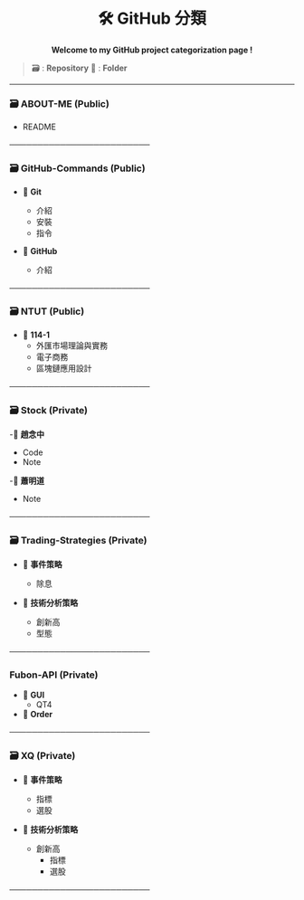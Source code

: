 <h1 align="center">🛠️ GitHub 分類</h1>

<p align="center"><strong>Welcome to my GitHub project categorization page !</strong></p>


> 🗃️ : **Repository**
> 📁 : **Folder**

---

### 🗃️ ABOUT-ME (Public)

- README

─────────────────────────

### 🗃️ GitHub-Commands (Public)

- 📁 **Git**
  - 介紹
  - 安裝
  - 指令

- 📁 **GitHub**
  - 介紹

─────────────────────────

### 🗃️ NTUT (Public)

- 📁 **114-1**
  - 外匯市場理論與實務
  - 電子商務
  - 區塊鏈應用設計

─────────────────────────

### 🗃️ Stock (Private)

-📁 **趙念中**
  - Code
  - Note

-📁 **蕭明道**
  - Note

─────────────────────────

### 🗃️ Trading-Strategies (Private)

- 📁 **事件策略**
  - 除息

- 📁 **技術分析策略**
  - 創新高
  - 型態

─────────────────────────

### Fubon-API (Private)

- 📁 **GUI**
  - QT4
- 📁 **Order**

─────────────────────────

### 🗃️ XQ (Private)

- 📁 **事件策略**
  - 指標
  - 選股

- 📁 **技術分析策略**
  - 創新高
    - 指標
    - 選股

─────────────────────────